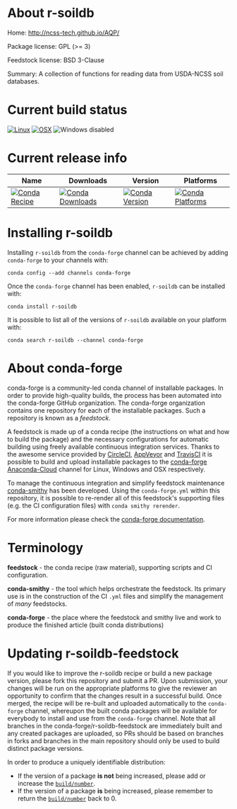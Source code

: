 About r-soildb
==============

Home: http://ncss-tech.github.io/AQP/

Package license: GPL (>= 3)

Feedstock license: BSD 3-Clause

Summary: A collection of functions for reading data from USDA-NCSS soil databases.



Current build status
====================

[![Linux](https://img.shields.io/circleci/project/github/conda-forge/r-soildb-feedstock/master.svg?label=Linux)](https://circleci.com/gh/conda-forge/r-soildb-feedstock)
[![OSX](https://img.shields.io/travis/conda-forge/r-soildb-feedstock/master.svg?label=macOS)](https://travis-ci.org/conda-forge/r-soildb-feedstock)
![Windows disabled](https://img.shields.io/badge/Windows-disabled-lightgrey.svg)

Current release info
====================

| Name | Downloads | Version | Platforms |
| --- | --- | --- | --- |
| [![Conda Recipe](https://img.shields.io/badge/recipe-r--soildb-green.svg)](https://anaconda.org/conda-forge/r-soildb) | [![Conda Downloads](https://img.shields.io/conda/dn/conda-forge/r-soildb.svg)](https://anaconda.org/conda-forge/r-soildb) | [![Conda Version](https://img.shields.io/conda/vn/conda-forge/r-soildb.svg)](https://anaconda.org/conda-forge/r-soildb) | [![Conda Platforms](https://img.shields.io/conda/pn/conda-forge/r-soildb.svg)](https://anaconda.org/conda-forge/r-soildb) |

Installing r-soildb
===================

Installing `r-soildb` from the `conda-forge` channel can be achieved by adding `conda-forge` to your channels with:

```
conda config --add channels conda-forge
```

Once the `conda-forge` channel has been enabled, `r-soildb` can be installed with:

```
conda install r-soildb
```

It is possible to list all of the versions of `r-soildb` available on your platform with:

```
conda search r-soildb --channel conda-forge
```


About conda-forge
=================

conda-forge is a community-led conda channel of installable packages.
In order to provide high-quality builds, the process has been automated into the
conda-forge GitHub organization. The conda-forge organization contains one repository
for each of the installable packages. Such a repository is known as a *feedstock*.

A feedstock is made up of a conda recipe (the instructions on what and how to build
the package) and the necessary configurations for automatic building using freely
available continuous integration services. Thanks to the awesome service provided by
[CircleCI](https://circleci.com/), [AppVeyor](https://www.appveyor.com/)
and [TravisCI](https://travis-ci.org/) it is possible to build and upload installable
packages to the [conda-forge](https://anaconda.org/conda-forge)
[Anaconda-Cloud](https://anaconda.org/) channel for Linux, Windows and OSX respectively.

To manage the continuous integration and simplify feedstock maintenance
[conda-smithy](https://github.com/conda-forge/conda-smithy) has been developed.
Using the ``conda-forge.yml`` within this repository, it is possible to re-render all of
this feedstock's supporting files (e.g. the CI configuration files) with ``conda smithy rerender``.

For more information please check the [conda-forge documentation](https://conda-forge.org/docs/).

Terminology
===========

**feedstock** - the conda recipe (raw material), supporting scripts and CI configuration.

**conda-smithy** - the tool which helps orchestrate the feedstock.
                   Its primary use is in the construction of the CI ``.yml`` files
                   and simplify the management of *many* feedstocks.

**conda-forge** - the place where the feedstock and smithy live and work to
                  produce the finished article (built conda distributions)


Updating r-soildb-feedstock
===========================

If you would like to improve the r-soildb recipe or build a new
package version, please fork this repository and submit a PR. Upon submission,
your changes will be run on the appropriate platforms to give the reviewer an
opportunity to confirm that the changes result in a successful build. Once
merged, the recipe will be re-built and uploaded automatically to the
`conda-forge` channel, whereupon the built conda packages will be available for
everybody to install and use from the `conda-forge` channel.
Note that all branches in the conda-forge/r-soildb-feedstock are
immediately built and any created packages are uploaded, so PRs should be based
on branches in forks and branches in the main repository should only be used to
build distinct package versions.

In order to produce a uniquely identifiable distribution:
 * If the version of a package **is not** being increased, please add or increase
   the [``build/number``](https://conda.io/docs/user-guide/tasks/build-packages/define-metadata.html#build-number-and-string).
 * If the version of a package **is** being increased, please remember to return
   the [``build/number``](https://conda.io/docs/user-guide/tasks/build-packages/define-metadata.html#build-number-and-string)
   back to 0.
